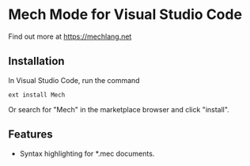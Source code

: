 # Mech Mode for Visual Studio Code

Find out more at https://mechlang.net

## Installation

In Visual Studio Code, run the command

```
ext install Mech
```

Or search for "Mech" in the marketplace browser and click "install".

## Features

- Syntax highlighting for *.mec documents.